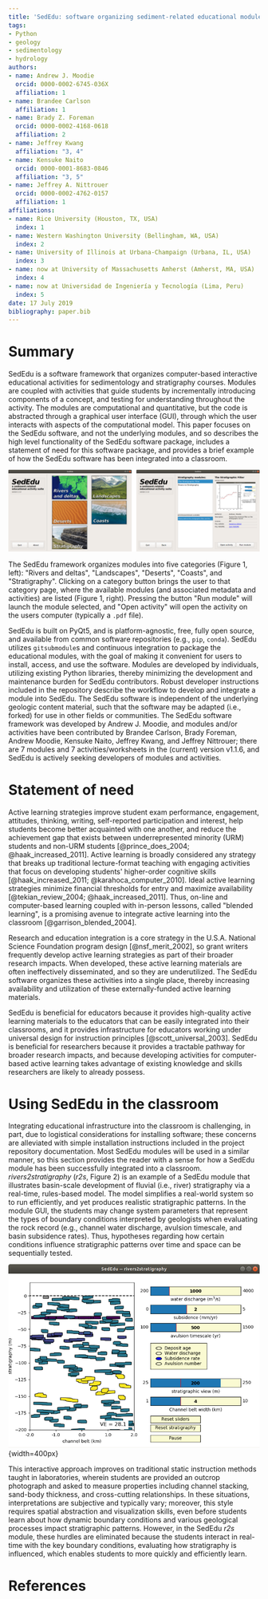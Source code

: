 ```yaml
---
title: 'SedEdu: software organizing sediment-related educational modules'
tags:
- Python
- geology
- sedimentology
- hydrology
authors:
- name: Andrew J. Moodie
  orcid: 0000-0002-6745-036X
  affiliation: 1
- name: Brandee Carlson
  affiliation: 1
- name: Brady Z. Foreman
  orcid: 0000-0002-4168-0618
  affiliation: 2
- name: Jeffrey Kwang
  affiliation: "3, 4"
- name: Kensuke Naito
  orcid: 0000-0001-8683-0846
  affiliation: "3, 5"
- name: Jeffrey A. Nittrouer
  orcid: 0000-0002-4762-0157
  affiliation: 1
affiliations:
- name: Rice University (Houston, TX, USA)
  index: 1
- name: Western Washington University (Bellingham, WA, USA)
  index: 2
- name: University of Illinois at Urbana-Champaign (Urbana, IL, USA)
  index: 3
- name: now at University of Massachusetts Amherst (Amherst, MA, USA)
  index: 4
- name: now at Universidad de Ingeniería y Tecnología (Lima, Peru)
  index: 5
date: 17 July 2019
bibliography: paper.bib
---
```


# Summary
SedEdu is a software framework that organizes computer-based interactive educational activities for sedimentology and stratigraphy courses.
Modules are coupled with activities that guide students by incrementally introducing components of a concept, and testing for understanding throughout the activity.
The modules are computational and quantitative, but the code is abstracted through a graphical user interface (GUI), through which the user interacts with aspects of the computational model.
This paper focuses on the SedEdu software, and not the underlying modules, and so describes the high level functionality of the SedEdu software package, includes a statement of need for this software package, and provides a brief example of how the SedEdu software has been integrated into a classroom.

![SedEdu main screen and category page.](figures/sededu_main_and_category.png)

The SedEdu framework organizes modules into five categories (Figure 1, left): "Rivers and deltas", "Landscapes", "Deserts", "Coasts", and "Stratigraphy".
Clicking on a category button brings the user to that category page, where the available modules (and associated metadata and activities) are listed (Figure 1, right).
Pressing the button "Run module" will launch the module selected, and "Open activity" will open the activity on the users computer (typically a `.pdf` file).

SedEdu is built on PyQt5, and is platform-agnostic, free, fully open source, and available from common software repositories (e.g., `pip`, `conda`).
SedEdu utilizes `gitsubmodule`s and continuous integration to package the educational modules, with the goal of making it convenient for users to install, access, and use the software. 
Modules are developed by individuals, utilizing existing Python libraries, thereby minimizing the development and maintenance burden for SedEdu contributors. 
Robust developer instructions included in the repository describe the workflow to develop and integrate a module into SedEdu.
The SedEdu software is independent of the underlying geologic content material, such that the software may be adapted (i.e., forked) for use in other fields or communities.
The SedEdu software framework was developed by Andrew J. Moodie, and modules and/or activities have been contributed by Brandee Carlson, Brady Foreman, Andrew Moodie, Kensuke Naito, Jeffrey Kwang, and Jeffrey Nittrouer; there are 7 modules and 7 activities/worksheets in the (current) version v1.1.6, and SedEdu is actively seeking developers of modules and activities.


# Statement of need
Active learning strategies improve student exam performance, engagement, attitudes, thinking, writing, self-reported participation and interest, help students become better acquainted with one another, and reduce the achievement gap that exists between underrepresented minority (URM) students and non-URM students [@prince_does_2004; @haak_increased_2011]. 
Active learning is broadly considered any strategy that breaks up traditional lecture-format teaching with engaging activities that focus on developing students' higher-order cognitive skills [@haak_increased_2011; @karahoca_computer_2010].
Ideal active learning strategies minimize financial thresholds for entry and maximize availability [@tekian_review_2004; @haak_increased_2011].
Thus, on-line and computer-based learning coupled with in-person lessons, called "blended learning", is a promising avenue to integrate active learning into the classroom [@garrison_blended_2004].

Research and education integration is a core strategy in the U.S.A. National Science Foundation program design [@nsf_merit_2002], so grant writers frequently develop active learning strategies as part of their broader research impacts.
When developed, these active learning materials are often ineffectively disseminated, and so they are underutilized.
The SedEdu software organizes these activities into a single place, thereby increasing availability and utilization of these externally-funded active learning materials.

<!-- SedEdu provides active learning tools which can be readily integrated into classrooms. -->
SedEdu is beneficial for educators because it provides high-quality active learning materials to the educators that can be easily integrated into their classrooms, and it provides infrastructure for educators working under universal design for instruction principles [@scott_universal_2003].
SedEdu is beneficial for researchers because it provides a tractable pathway for broader research impacts, and because developing activities for computer-based active learning takes advantage of existing knowledge and skills researchers are likely to already possess.


# Using SedEdu in the classroom
Integrating educational infrastructure into the classroom is challenging, in part, due to logistical considerations for installing software; these concerns are alleviated with simple installation instructions included in the project repository documentation.
Most SedEdu modules will be used in a similar manner, so this section provides the reader with a sense for how a SedEdu module has been successfully integrated into a classroom.
*rivers2stratigraphy* (*r2s*, Figure 2) is an example of a SedEdu module that illustrates basin-scale development of fluvial (i.e., river) stratigraphy via a real-time, rules-based model.
The model simplifies a real-world system so to run efficiently, and yet produces realistic stratigraphic patterns. 
In the module GUI, the students may change system parameters that represent the types of boundary conditions interpreted by geologists when evaluating the rock record (e.g., channel water discharge, avulsion timescale, and basin subsidence rates). 
Thus, hypotheses regarding how certain conditions influence stratigraphic patterns over time and space can be sequentially tested. 

![*rivers2stratigraphy* module after adjusting the subsidence rate of the basin to produce variable channel stacking patterns over the stratigraphic height. Color of channels indicates subsidence rate while that channel-body was deposited (purple$\rightarrow$yellow for slow$\rightarrow$fast).](figures/rivers2stratigraphy_demo.png){width=400px}

This interactive approach improves on traditional static instruction methods taught in laboratories, wherein students are provided an outcrop photograph and asked to measure properties including channel stacking, sand-body thickness, and cross-cutting relationships. 
In these situations, interpretations are subjective and typically vary; moreover, this style requires spatial abstraction and visualization skills, even before students learn about how dynamic boundary conditions and various geological processes impact stratigraphic patterns. 
However, in the SedEdu *r2s* module, these hurdles are eliminated because the students interact in real-time with the key boundary conditions, evaluating how stratigraphy is influenced, which enables students to more quickly and efficiently learn.


# References
